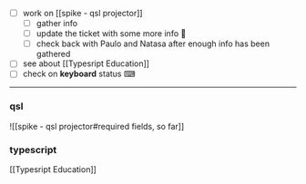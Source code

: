 
- [ ] work on [[spike - qsl projector]]
	- [ ] gather info
	- [ ] update the ticket with some more info 🎫
	- [ ] check back with Paulo and Natasa after enough info has been gathered
- [ ] see about [[Typesript Education]]
- [ ] check on **keyboard** status ⌨

---
### qsl
![[spike - qsl projector#required fields, so far]] 
### typescript
[[Typesript Education]]


